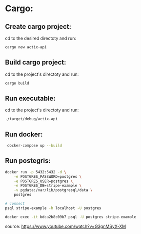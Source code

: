 
# Cargo:

## Create cargo project:

cd to the desired directoty and run:
```sh
cargo new actix-api
```

## Build cargo project:

cd to the project's directoty and run:
```sh
cargo build
```

## Run executable:

cd to the project's directoty and run:
```sh
./target/debug/actix-api
```

## Run docker:

```sh
 docker-compose up --build
```


## Run postegris:
```sh
docker run -p 5432:5432 -d \
    -e POSTGRES_PASSWORD=postgres \
    -e POSTGRES_USER=postgres \
    -e POSTGRES_DB=stripe-example \
    -v pgdata:/var/lib/postgresql/data \
    postgres
```

```sh
# connect
psql stripe-example -h localhost -U postgres

docker exec -it bdca2b8c09b7 psql -U postgres stripe-example
```
source: https://www.youtube.com/watch?v=G3gnMSyX-XM